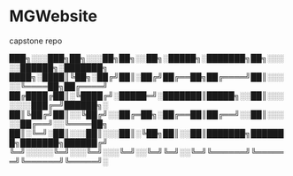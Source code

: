 # MGWebsite

capstone repo



███╗░░░███╗██╗░░░██╗██╗░░██╗░█████╗░███████╗██╗░░░░░██████╗░███████╗
████╗░████║╚██╗░██╔╝██║░██╔╝██╔══██╗██╔════╝██║░░░░░╚════██╗██╔════╝
██╔████╔██║░╚████╔╝░█████═╝░███████║█████╗░░██║░░░░░░░███╔═╝██████╗░
██║╚██╔╝██║░░╚██╔╝░░██╔═██╗░██╔══██║██╔══╝░░██║░░░░░██╔══╝░░╚════██╗
██║░╚═╝░██║░░░██║░░░██║░╚██╗██║░░██║███████╗███████╗███████╗██████╔╝
╚═╝░░░░░╚═╝░░░╚═╝░░░╚═╝░░╚═╝╚═╝░░╚═╝╚══════╝╚══════╝╚══════╝╚═════╝░
